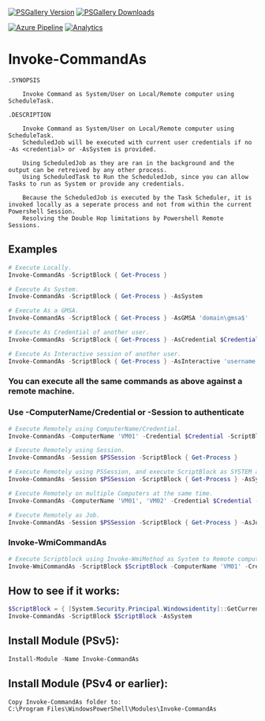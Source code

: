[![PSGallery Version](https://img.shields.io/powershellgallery/v/Invoke-CommandAs.svg?style=for-the-badge&label=PowerShell%20Gallery)](https://www.powershellgallery.com/packages/Invoke-CommandAs/)
[![PSGallery Downloads](https://img.shields.io/powershellgallery/dt/Invoke-CommandAs.svg?style=for-the-badge&label=Downloads)](https://www.powershellgallery.com/packages/Invoke-CommandAs/)

[![Azure Pipeline](https://img.shields.io/azure-devops/build/mkellerman/Invoke-CommandAs/8.svg?style=for-the-badge&label=Azure%20Pipeline)](https://dev.azure.com/mkellerman/Invoke-CommandAs/_build?definitionId=8)
[![Analytics](https://ga-beacon.appspot.com/UA-133882862-1/Invoke-CommandAs?pixel)](https://github.com/mkellerman)

# Invoke-CommandAs

```
.SYNOPSIS

    Invoke Command as System/User on Local/Remote computer using ScheduleTask.

.DESCRIPTION

    Invoke Command as System/User on Local/Remote computer using ScheduleTask.
    ScheduledJob will be executed with current user credentials if no -As <credential> or -AsSystem is provided.

    Using ScheduledJob as they are ran in the background and the output can be retreived by any other process.
    Using ScheduledTask to Run the ScheduledJob, since you can allow Tasks to run as System or provide any credentials.
    
    Because the ScheduledJob is executed by the Task Scheduler, it is invoked locally as a seperate process and not from within the current Powershell Session.
    Resolving the Double Hop limitations by Powershell Remote Sessions. 

```
## Examples

```powershell
# Execute Locally.
Invoke-CommandAs -ScriptBlock { Get-Process }

# Execute As System.
Invoke-CommandAs -ScriptBlock { Get-Process } -AsSystem

# Execute As a GMSA.
Invoke-CommandAs -ScriptBlock { Get-Process } -AsGMSA 'domain\gmsa$'

# Execute As Credential of another user.
Invoke-CommandAs -ScriptBlock { Get-Process } -AsCredential $Credential

# Execute As Interactive session of another user.
Invoke-CommandAs -ScriptBlock { Get-Process } -AsInteractive 'username'

```
### You can execute all the same commands as above against a remote machine.
### Use -ComputerName/Credential or -Session to authenticate
```powershell
# Execute Remotely using ComputerName/Credential.
Invoke-CommandAs -ComputerName 'VM01' -Credential $Credential -ScriptBlock { Get-Process }

# Execute Remotely using Session.
Invoke-CommandAs -Session $PSSession -ScriptBlock { Get-Process }

# Execute Remotely using PSSession, and execute ScriptBlock as SYSTEM and RunElevated.
Invoke-CommandAs -Session $PSSession -ScriptBlock { Get-Process } -AsSystem -RunElevated

# Execute Remotely on multiple Computers at the same time.
Invoke-CommandAs -ComputerName 'VM01', 'VM02' -Credential $Credential -ScriptBlock { Get-Process }

# Execute Remotely as Job.
Invoke-CommandAs -Session $PSSession -ScriptBlock { Get-Process } -AsJob
```

### Invoke-WmiCommandAs
```powershell
# Execute Scriptblock using Invoke-WmiMethod as System to Remote computer.
Invoke-WmiCommandAs -ScriptBlock $ScriptBlock -ComputerName 'VM01' -Credential $Credential -AsSystem
```

## How to see if it works:
```powershell
$ScriptBlock = { [System.Security.Principal.Windowsidentity]::GetCurrent() }
Invoke-CommandAs -ScriptBlock $ScriptBlock -AsSystem
```

## Install Module (PSv5):
```powershell
Install-Module -Name Invoke-CommandAs
```    

## Install Module (PSv4 or earlier):
```
Copy Invoke-CommandAs folder to:
C:\Program Files\WindowsPowerShell\Modules\Invoke-CommandAs
```